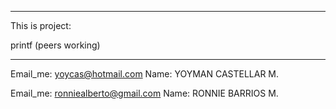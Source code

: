 ***************************************************
This is project:

printf (peers working)
***************************************************

Email_me: yoycas@hotmail.com
Name: YOYMAN CASTELLAR M.

Email_me: ronniealberto@gmail.com
Name: RONNIE BARRIOS M.
